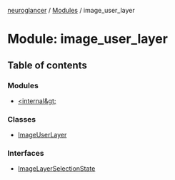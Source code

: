 [neuroglancer](../README.md) / [Modules](../modules.md) / image\_user\_layer

# Module: image\_user\_layer

## Table of contents

### Modules

- [&lt;internal\&gt;](image_user_layer._internal_.md)

### Classes

- [ImageUserLayer](../classes/image_user_layer.ImageUserLayer.md)

### Interfaces

- [ImageLayerSelectionState](../interfaces/image_user_layer.ImageLayerSelectionState.md)
